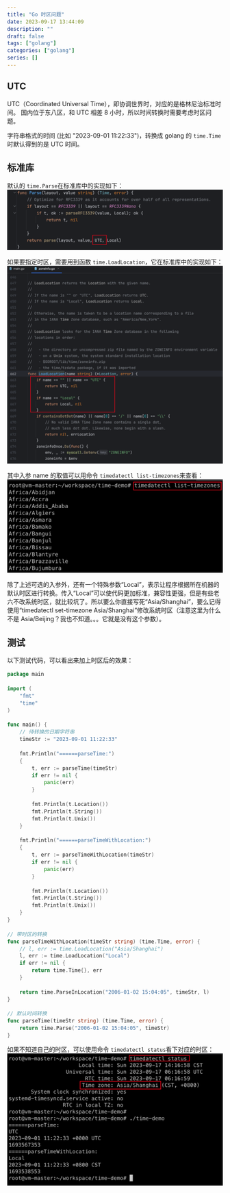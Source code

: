 ```yaml
---
title: "Go 时区问题"
date: 2023-09-17 13:44:09
description: ""
draft: false
tags: ["golang"]
categories: ["golang"]
series: []
---
```


## UTC

UTC（Coordinated Universal Time），即协调世界时，对应的是格林尼治标准时间。
国内位于东八区，和 UTC 相差 8 小时，所以时间转换时需要考虑时区问题。

字符串格式的时间 (比如 "2023-09-01 11:22:33")，转换成 golang 的 `time.Time`时默认得到的是 UTC 时间。

## 标准库

默认的 `time.Parse`在标准库中的实现如下：
![](https://raw.githubusercontent.com/zzkrix/blog-images/main/assets/image-20230917141853665.png)

如果要指定时区，需要用到函数 `time.LoadLocation`，它在标准库中的实现如下：
![](https://raw.githubusercontent.com/zzkrix/blog-images/main/assets/image-20230917141814051.png)

其中入参 name 的取值可以用命令 `timedatectl list-timezones`来查看：
![](https://raw.githubusercontent.com/zzkrix/blog-images/main/assets/image-20230917141908371.png)

除了上述可选的入参外，还有一个特殊参数“Local”，表示让程序根据所在机器的默认时区进行转换。传入“Local”可以使代码更加标准，兼容性更强，但是有些老六不改系统时区，就比较坑了。所以要么你直接写死“Asia/Shanghai”，要么记得使用“timedatectl set-timezone Asia/Shanghai”修改系统时区（注意这里为什么不是 Asia/Beijing？我也不知道。。。它就是没有这个参数）。

## 测试

以下测试代码，可以看出来加上时区后的效果：

```go
package main

import (
    "fmt"
    "time"
)

func main() {
    // 待转换的日期字符串
    timeStr := "2023-09-01 11:22:33"

    fmt.Println("======parseTime:")
    {
        t, err := parseTime(timeStr)
        if err != nil {
            panic(err)
        }

        fmt.Println(t.Location())
        fmt.Println(t.String())
        fmt.Println(t.Unix())
    }

    fmt.Println("======parseTimeWithLocation:")
    {
        t, err := parseTimeWithLocation(timeStr)
        if err != nil {
            panic(err)
        }

        fmt.Println(t.Location())
        fmt.Println(t.String())
        fmt.Println(t.Unix())
    }
}

// 带时区的转换
func parseTimeWithLocation(timeStr string) (time.Time, error) {
    // l, err := time.LoadLocation("Asia/Shanghai")
    l, err := time.LoadLocation("Local")
    if err != nil {
        return time.Time{}, err
    }

    return time.ParseInLocation("2006-01-02 15:04:05", timeStr, l)
}

// 默认时间转换
func parseTime(timeStr string) (time.Time, error) {
    return time.Parse("2006-01-02 15:04:05", timeStr)
}
```

如果不知道自己的时区，可以使用命令 `timedatectl status`看下对应的时区：
![](https://raw.githubusercontent.com/zzkrix/blog-images/main/assets/image-20230917141705536.png)
